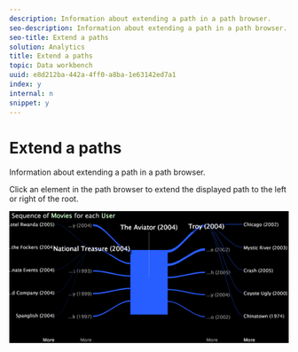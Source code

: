 ```yaml
---
description: Information about extending a path in a path browser.
seo-description: Information about extending a path in a path browser.
seo-title: Extend a paths
solution: Analytics
title: Extend a paths
topic: Data workbench
uuid: e8d212ba-442a-4ff0-a8ba-1e63142ed7a1
index: y
internal: n
snippet: y
---
```


# Extend a paths

Information about extending a path in a path browser.

Click an element in the path browser to extend the displayed path to the left or right of the root.

![](assets/vis_PathBrowser_ExplorePaths.png)

